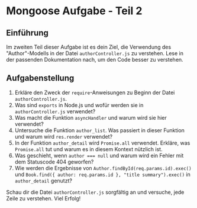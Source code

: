 # Mongoose Aufgabe - Teil 2

## Einführung

Im zweiten Teil dieser Aufgabe ist es dein Ziel, die Verwendung des "Author"-Modells in der Datei `authorController.js` zu verstehen. Lese in der passenden Dokumentation nach, um den Code besser zu verstehen.

## Aufgabenstellung

1. Erkläre den Zweck der `require`-Anweisungen zu Beginn der Datei `authorController.js`.
2. Was sind `exports` in Node.js und wofür werden sie in `authorController.js` verwendet?
3. Was macht die Funktion `asyncHandler` und warum wird sie hier verwendet?
4. Untersuche die Funktion `author_list`. Was passiert in dieser Funktion und warum wird `res.render` verwendet?
5. In der Funktion `author_detail` wird `Promise.all` verwendet. Erkläre, was `Promise.all` tut und warum es in diesem Kontext nützlich ist.
6. Was geschieht, wenn `author === null` und warum wird ein Fehler mit dem Statuscode 404 geworfen?
7. Wie werden die Ergebnisse von `Author.findById(req.params.id).exec()` und `Book.find({ author: req.params.id }, "title summary").exec()` in `author_detail` genutzt?

Schau dir die Datei `authorController.js` sorgfältig an und versuche, jede Zeile zu verstehen. Viel Erfolg!